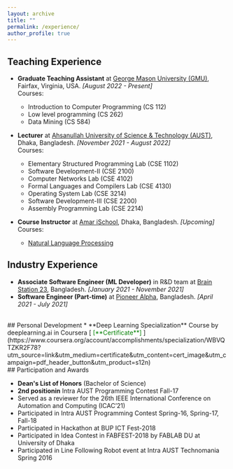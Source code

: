 ```yaml
---
layout: archive
title: ""
permalink: /experience/
author_profile: true
---
```


## Teaching Experience
* **Graduate Teaching Assistant** at [George Mason University (GMU)](http://gmu.edu/), Fairfax, Virginia, USA. _[August 2022 - Present]_ <br />
   Courses:
     - Introduction to Computer Programming (CS 112)
     - Low level programming (CS 262)
     - Data Mining (CS 584)

* **Lecturer** at [Ahsanullah University of Science & Technology (AUST)](http://aust.edu/), Dhaka, Bangladesh. _[November 2021 - August 2022]_ <br />
   Courses:
     - Elementary Structured Programming Lab (CSE 1102)
     - Software Development-II (CSE 2100)
     - Computer Networks Lab (CSE 4102)
     - Formal Languages and Compilers Lab (CSE 4130)
     - Operating System Lab (CSE 3214)
     - Software Development-III (CSE 2200)
     - Assembly Programming Lab (CSE 2214)

* **Course Instructor** at [Amar iSchool](https://amarischool.com/), Dhaka, Bangladesh. _[Upcoming]_ <br />
   Courses:
     - [Natural Language Processing](https://amarischool.com/home/course/natural-language-processing-nlp/14)

## Industry Experience
* **Associate Software Engineer (ML Developer)** in R&D team at [Brain Station 23](https://brainstation-23.com/), Bangladesh. _[January 2021 - November 2021]_
* **Software Engineer (Part-time)** at [Pioneer Alpha](https://pioneeralpha.com/), Bangladesh. _[April 2021 - July 2021]_

<br />
## Personal Development
* **Deep Learning Specialization** Course by deeplearning.ai in Coursera [<span style ="color:Green"> [**Certificate**] </span>](https://www.coursera.org/account/accomplishments/specialization/WBVQTZKR2F78?utm_source=link&utm_medium=certificate&utm_content=cert_image&utm_campaign=pdf_header_button&utm_product=s12n)

<br /> 
## Participation and Awards

* **Dean's List of Honors** (Bachelor of Science)
* **2nd positionin** Intra AUST Programming Contest Fall-17
* Served as a reviewer for the 26th IEEE International Conference on Automation and Computing (ICAC’21)
* Participated in Intra AUST Programming Contest Spring-16, Spring-17, Fall-18
* Participated in Hackathon at BUP ICT Fest-2018
* Participated in Idea Contest in FABFEST-2018 by FABLAB DU at University of Dhaka 
* Participated in Line Following Robot event at Intra AUST Technomania Spring 2016